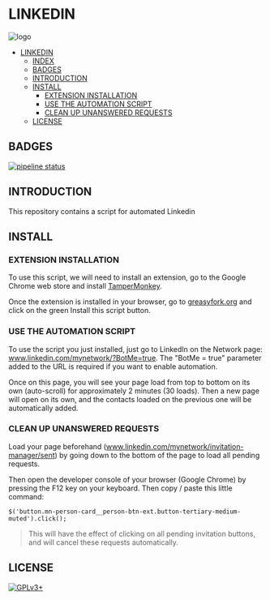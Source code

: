 # LINKEDIN

![logo](https://assets.gitlab-static.net/uploads/-/system/project/avatar/16769270/LinkedIn-logo.jpg)

- [LINKEDIN](#linkedin)
  - [INDEX](#index)
  - [BADGES](#badges)
  - [INTRODUCTION](#introduction)
  - [INSTALL](#install)
    - [EXTENSION INSTALLATION](#extension-installation)
    - [USE THE AUTOMATION SCRIPT](#use-the-automation-script)
    - [CLEAN UP UNANSWERED REQUESTS](#clean-up-unanswered-requests)
  - [LICENSE](#license)

## BADGES

[![pipeline status](https://gitlab.com/oda-alexandre/linkedin/badges/master/pipeline.svg)](https://gitlab.com/oda-alexandre/linkedin/commits/master)

## INTRODUCTION

This repository contains a script for automated Linkedin

## INSTALL

### EXTENSION INSTALLATION

To use this script, we will need to install an extension, go to the Google Chrome web store and install [TamperMonkey](https://chrome.google.com/webstore/detail/tampermonkey/dhdgffkkebhmkfjojejmpbldmpobfkfo).

Once the extension is installed in your browser, go to [greasyfork.org](greasyfork.org/…/26829-add-all-linkedin-users-for-2017-version) and click on the green Install this script button.

### USE THE AUTOMATION SCRIPT

To use the script you just installed, just go to LinkedIn on the Network page: www.linkedin.com/mynetwork/?BotMe=true. The "BotMe = true" parameter added to the URL is required if you want to enable automation.

Once on this page, you will see your page load from top to bottom on its own (auto-scroll) for approximately 2 minutes (30 loads). Then a new page will open on its own, and the contacts loaded on the previous one will be automatically added.

### CLEAN UP UNANSWERED REQUESTS

Load your page beforehand (www.linkedin.com/mynetwork/invitation-manager/sent) by going down to the bottom of the page to load all pending requests.

Then open the developer console of your browser (Google Chrome) by pressing the F12 key on your keyboard. Then copy / paste this little command:

```$('button.mn-person-card__person-btn-ext.button-tertiary-medium-muted').click();```

>This will have the effect of clicking on all pending invitation buttons, and will cancel these requests automatically.

## LICENSE

[![GPLv3+](http://gplv3.fsf.org/gplv3-127x51.png)](https://gitlab.com/oda-alexandre/linkedin/blob/master/LICENSE)
